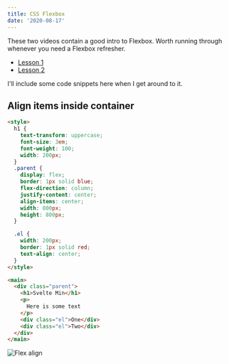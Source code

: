 ```yaml
---
title: CSS Flexbox
date: '2020-08-17'
---
```


These two videos contain a good intro to Flexbox.
Worth running through whenever you need a Flexbox refresher.

- [Lesson 1](https://www.leveluptutorials.com/tutorials/modern-css-layouts/how-to-get-started-with-flexbox)
- [Lesson 2](https://www.leveluptutorials.com/tutorials/modern-css-layouts/flexbox-container-children)

I'll include some code snippets here when I get around to it.

## Align items inside container



```html
<style>
  h1 {
    text-transform: uppercase;
    font-size: 3em;
    font-weight: 100;
    width: 200px;
  }
  .parent {
    display: flex;
    border: 1px solid blue;
    flex-direction: column;
    justify-content: center;
    align-items: center;
    width: 800px;
    height: 800px;
  }

  .el {
    width: 200px;
    border: 1px solid red;
    text-align: center;
  }
</style>

<main>
  <div class="parent">
    <h1>Svelte Min</h1>
    <p>
      Here is some text
    </p>
    <div class="el">One</div>
    <div class="el">Two</div>
  </div>
</main>
```


![Flex align](/images/flex-align-1.png)
